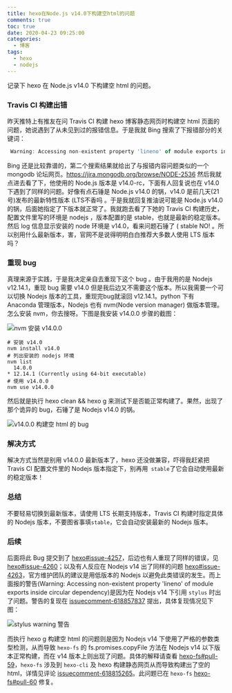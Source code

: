 ```yaml
---
title: hexo在Node.js v14.0下构建空html的问题
comments: true
toc: true
date: 2020-04-23 09:25:00
categories:
  - 博客
tags:
  - hexo
  - nodejs
---
```


记录下 hexo 在 Node.js v14.0 下构建空 html 的问题。

<!-- more--> 


### Travis CI 构建出错 

昨天推特上有推友在问 Travis CI 构建 hexo 博客静态网页时构建空 html 页面的问题，她说遇到了从未见到过的报错信息。于是我就 Bing 搜索了下报错部分的关键词：

```js
 Warning: Accessing non-existent property 'lineno' of module exports inside circular dependency
```

Bing 还是比较靠谱的，第二个搜索结果就给出了与报错内容问题类似的一个 mongodb 论坛网页。https://jira.mongodb.org/browse/NODE-2536 然后我就点进去看了下，他使用的 Node.js 版本是 v14.0-rc，下面有人回复说也在  v14.0 下遇到了同样的问题。好像有点石锤是 Node.js v14.0 的锅，v14.0 是前几天(21号)发布的最新特性版本 (LTS不香吗 。于是我就回复推油说可能是 Node.js v14.0 的锅，后面她指定了下版本就正常了。我就跑去看了下她的 Travis CI 构建历史，配置文件里写的环境是  nodejs ，版本配置的是 stable，也就是最新的稳定版本。然后 log 信息显示安装的 node 环境是 v14.0，看来问题石锤了 ( stable NO! 。所以别用什么最新版本，害，官网不是说得明明白白推荐大多数人使用 LTS 版本吗？

### 重现 bug

真理来源于实践，于是我决定亲自去重现下这个 bug 。由于我用的是 Nodejs v12.14.1，重现 bug 需要 v14.0 但是我后边又不需要这个版本。所以我需要一个可以切换 Nodejs 版本的工具，重现完bug就滚回 v12.14.1。python 下有 Anaconda 管理版本，Nodejs 也有 nvm(Node version manager) 做版本管理。怎么安装 nvm，你去搜呀。下图是我安装 v14.0.0 步骤的截图：

![nvm 安装 v14.0.0](https://i.loli.net/2020/04/23/Ivlx1KRnF5ypm4A.png)

```shell
# 安装 v14.0
nvm install v14.0
# 列出安装的 nodejs 环境
nvm list 
  14.0.0
* 12.14.1 (Currently using 64-bit executable)
# 使用 v14.0.0
nvm use v14.0.0
```

然后就是执行 hexo clean && hexo g 来测试下是否能正常构建了。果然，出现了那个诡异的 bug，石锤了是 Nodejs v14.0 的锅。

![v14.0.0 构建空 html 的 bug](https://i.loli.net/2020/04/24/sEXuSvawA5rLFJl.png)

### 解决方式

解决方式当然是别用 v14.0.0 最新版本了，hexo 还没做兼容，吓得我赶紧把 Travis CI 配置文件里的 Nodejs 版本指定下，别再用` stable`了它会自动使用最新的稳定版本！

### 总结

不要轻易切换到最新版本，请使用 LTS 长期支持版本，Travis CI 构建时指定具体的 Nodejs 版本，不要图省事填`stable`，它会自动安装最新的 Nodejs 版本。

### 后续

后面将此 Bug 提交到了 [hexo#issue-4257](https://github.com/hexojs/hexo/issues/4257)，后边也有人重现了同样的错误，见[hexo#issue-4260](https://github.com/hexojs/hexo/issues/4260)；以及有人反应在 Nodejs v14 出了同样的问题 [hexo#issue-4263](https://github.com/hexojs/hexo/issues/4263)，官方维护团队的建议是用低版本的 Nodejs 以避免此类错误的发生。而上面报的警告(Warning: Accessing non-existent property 'lineno' of module exports inside circular dependency)是因为在 Nodejs v14 下引用 `stylus` 时出了问题。警告的复现在 [issuecomment-618857837](https://github.com/hexojs/hexo/issues/4257#issuecomment-618857837) 提出，具体复现情况见下图：

![stylus warning 警告](https://i.loli.net/2020/04/24/lTWGwo59CidzSVM.png)

而执行 hexo g 构建空 html 的问题则是因为 Nodejs v14 下使用了严格的参数类型检测，从而导致 `hexo-fs` 的 fs.promises.copyFile 方法在 Nodejs v14 以下版本正常构建，而在 v14 版本上则出现了问题。具体的解释请查看 [hexo-fs#pull-59](https://github.com/hexojs/hexo-fs/pull/59)，`hexo-fs` 涉及到 `hexo-cli` 及 hexo 构建静态网页从而导致构建出了空的 html，详情见评论 [issuecomment-618815265](https://github.com/hexojs/hexo/issues/4260#issuecomment-618815265)。此问题已在 `hexo-fs` [hexo-fs#pull-60](https://github.com/hexojs/hexo-fs/pull/60) 修复。



